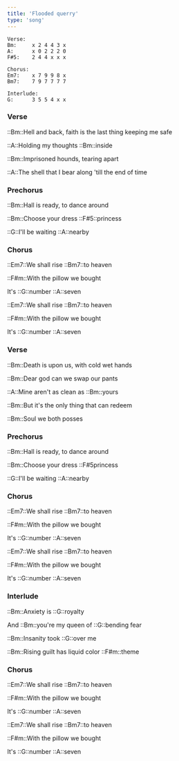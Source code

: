 ```yaml
---
title: 'Flooded querry'
type: 'song'
---
```


```chords
Verse:
Bm:     x 2 4 4 3 x
A:      x 0 2 2 2 0
F#5:    2 4 4 x x x

Chorus:
Em7:    x 7 9 9 8 x
Bm7:    7 9 7 7 7 7

Interlude:
G:      3 5 5 4 x x
```

### Verse

::Bm::Hell and back, faith is the last thing keeping me safe

::A::Holding my thoughts ::Bm::inside

::Bm::Imprisoned hounds, tearing apart

::A::The shell that I bear along 'till the end of time

### Prechorus

::Bm::Hall is ready, to dance around

::Bm::Choose your dress ::F#5::princess

::G::I'll be waiting ::A::nearby

### Chorus

::Em7::We shall rise ::Bm7::to heaven

::F#m::With the pillow we bought

It's ::G::number ::A::seven

::Em7::We shall rise ::Bm7::to heaven

::F#m::With the pillow we bought

It's ::G::number ::A::seven

### Verse

::Bm::Death is upon us, with cold wet hands

::Bm::Dear god can we swap our pants

::A::Mine aren't as clean as ::Bm::yours

::Bm::But it's the only thing that can redeem

::Bm::Soul we both posses

### Prechorus

::Bm::Hall is ready, to dance around

::Bm::Choose your dress ::F#5princess

::G::I'll be waiting ::A::nearby

### Chorus

::Em7::We shall rise ::Bm7::to heaven

::F#m::With the pillow we bought

It's ::G::number ::A::seven

::Em7::We shall rise ::Bm7::to heaven

::F#m::With the pillow we bought

It's ::G::number ::A::seven

### Interlude

::Bm::Anxiety is ::G::royalty

And ::Bm::you're my queen of ::G::bending fear

::Bm::Insanity took ::G::over me

::Bm::Rising guilt has liquid color ::F#m::theme

### Chorus

::Em7::We shall rise ::Bm7::to heaven

::F#m::With the pillow we bought

It's ::G::number ::A::seven

::Em7::We shall rise ::Bm7::to heaven

::F#m::With the pillow we bought

It's ::G::number ::A::seven
